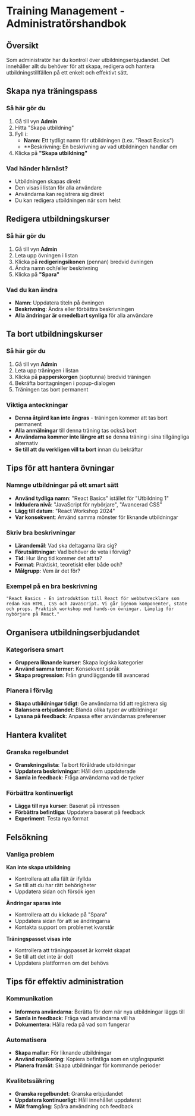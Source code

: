 # Training Management - Administratörshandbok

## Översikt

Som administratör har du kontroll över utbildningserbjudandet. Det innehåller allt du behöver för att skapa, redigera och hantera utbildningstillfällen på ett enkelt och effektivt sätt.

## Skapa nya träningspass

### Så här gör du
1. Gå till vyn **Admin**
2. Hitta "Skapa utbildning"
3. Fyll i:
   - **Namn**: Ett tydligt namn för utbildningen (t.ex. "React Basics")
   - **Beskrivning: En beskrivning av vad utbildningen handlar om
4. Klicka på **"Skapa utbildning"**

### Vad händer härnäst?
- Utbildningen skapas direkt
- Den visas i listan för alla användare
- Användarna kan registrera sig direkt
- Du kan redigera utbildningen när som helst

## Redigera utbildningskurser

### Så här gör du
1. Gå till vyn **Admin**
2. Leta upp övningen i listan
3. Klicka på **redigeringsikonen** (pennan) bredvid övningen
4. Ändra namn och/eller beskrivning
5. Klicka på **"Spara"**

### Vad du kan ändra
- **Namn**: Uppdatera titeln på övningen
- **Beskrivning**: Ändra eller förbättra beskrivningen
- **Alla ändringar är omedelbart synliga** för alla användare

## Ta bort utbildningskurser

### Så här gör du
1. Gå till vyn **Admin**
2. Leta upp träningen i listan
3. Klicka på **papperskorgen** (soptunna) bredvid träningen
4. Bekräfta borttagningen i popup-dialogen
5. Träningen tas bort permanent

### Viktiga anteckningar
- **Denna åtgärd kan inte ångras** - träningen kommer att tas bort permanent
- **Alla anmälningar** till denna träning tas också bort
- **Användarna kommer inte längre att se** denna träning i sina tillgängliga alternativ
- **Se till att du verkligen vill ta bort** innan du bekräftar

## Tips för att hantera övningar

### Namnge utbildningar på ett smart sätt
- **Använd tydliga namn**: "React Basics" istället för "Utbildning 1"
- **Inkludera nivå**: "JavaScript för nybörjare", "Avancerad CSS"
- **Lägg till datum**: "React Workshop 2024"
- **Var konsekvent**: Använd samma mönster för liknande utbildningar

### Skriv bra beskrivningar
- **Lärandemål**: Vad ska deltagarna lära sig?
- **Förutsättningar**: Vad behöver de veta i förväg?
- **Tid**: Hur lång tid kommer det att ta?
- **Format**: Praktiskt, teoretiskt eller både och?
- **Målgrupp**: Vem är det för?

### Exempel på en bra beskrivning
```
"React Basics - En introduktion till React för webbutvecklare som redan kan HTML, CSS och JavaScript. Vi går igenom komponenter, state och props. Praktisk workshop med hands-on övningar. Lämplig för nybörjare på React."
```

## Organisera utbildningserbjudandet

### Kategorisera smart
- **Gruppera liknande kurser**: Skapa logiska kategorier
- **Använd samma termer**: Konsekvent språk
- **Skapa progression**: Från grundläggande till avancerad

### Planera i förväg
- **Skapa utbildningar tidigt**: Ge användarna tid att registrera sig
- **Balansera erbjudandet**: Blanda olika typer av utbildningar
- **Lyssna på feedback**: Anpassa efter användarnas preferenser

## Hantera kvalitet

### Granska regelbundet
- **Granskningslista**: Ta bort föråldrade utbildningar
- **Uppdatera beskrivningar**: Håll dem uppdaterade
- **Samla in feedback**: Fråga användarna vad de tycker

### Förbättra kontinuerligt
- **Lägga till nya kurser**: Baserat på intressen
- **Förbättra befintliga**: Uppdatera baserat på feedback
- **Experiment**: Testa nya format

## Felsökning

### Vanliga problem
**Kan inte skapa utbildning**
- Kontrollera att alla fält är ifyllda
- Se till att du har rätt behörigheter
- Uppdatera sidan och försök igen

**Ändringar sparas inte**
- Kontrollera att du klickade på "Spara"
- Uppdatera sidan för att se ändringarna
- Kontakta support om problemet kvarstår

**Träningspasset visas inte**
- Kontrollera att träningspasset är korrekt skapat
- Se till att det inte är dolt
- Uppdatera plattformen om det behövs

## Tips för effektiv administration

### Kommunikation
- **Informera användarna**: Berätta för dem när nya utbildningar läggs till
- **Samla in feedback**: Fråga vad användarna vill ha
- **Dokumentera**: Hålla reda på vad som fungerar

### Automatisera
- **Skapa mallar**: För liknande utbildningar
- **Använd replikering**: Kopiera befintliga som en utgångspunkt
- **Planera framåt**: Skapa utbildningar för kommande perioder

### Kvalitetssäkring
- **Granska regelbundet**: Granska erbjudandet
- **Uppdatera kontinuerligt**: Håll innehållet uppdaterat
- **Mät framgång**: Spåra användning och feedback
